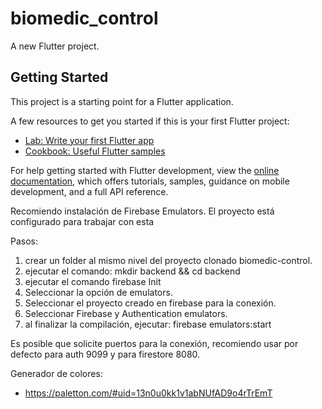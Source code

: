 # biomedic_control

A new Flutter project.

## Getting Started

This project is a starting point for a Flutter application.

A few resources to get you started if this is your first Flutter project:

- [Lab: Write your first Flutter app](https://docs.flutter.dev/get-started/codelab)
- [Cookbook: Useful Flutter samples](https://docs.flutter.dev/cookbook)

For help getting started with Flutter development, view the
[online documentation](https://docs.flutter.dev/), which offers tutorials,
samples, guidance on mobile development, and a full API reference.

Recomiendo instalación de Firebase Emulators. El proyecto está configurado para trabajar con esta

Pasos:
 1. crear un folder al mismo nivel del proyecto clonado biomedic-control.
 2. ejecutar el comando: mkdir backend && cd backend
 3. ejecutar el comando firebase Init
 4. Seleccionar la opción de emulators.
 5. Seleccionar el proyecto creado en firebase para la conexión.
 6. Seleccionar Firebase y Authentication emulators.
 7. al finalizar la compilación, ejecutar: firebase emulators:start

Es posible que solicite puertos para la conexión, recomiendo usar por defecto para auth 9099 y para firestore 8080.


Generador de colores:

* https://paletton.com/#uid=13n0u0kk1v1abNUfAD9o4rTrEmT
